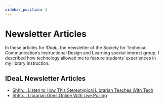 ```yaml
---
sidebar_position: 3
---
```


# Newsletter Articles

In these articles for *IDeaL*, the newsletter of the Society for Technical Communication’s Instructional Design and Learning special interest group, I described how technology allowed me to feature students’ experiences in my library instruction.

## IDeaL Newsletter Articles

* [Shhh... Listen to How This Stereotypical Librarian Teaches With Tech](https://www.stcidlsig.org/shhh-listen-to-how-this-stereotypical-librarian-teaches-with-tech/)
* [Shhh... Librarian Goes Online With Live Polling](https://www.stcidlsig.org/q3_2022_newsletter_listen-to-how-this-stereotypical-librarian-teaches-with-tech-copy/)